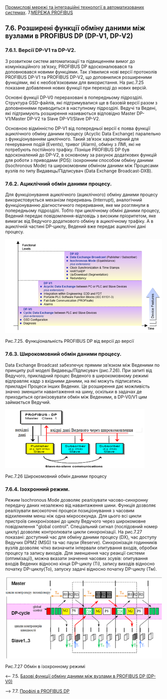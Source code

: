 [Промислові мережі та інтеграційні технології в автоматизованих системах](README.md). 7.[МЕРЕЖА PROFIBUS](7.md)

## 7.6. Розширені функції обміну даними між вузлами в PROFIBUS DP (DP-V1, DP-V2)

### 7.6.1. Версії DP-V1 та DP-V2. 

З розвитком систем автоматизації та підвищенням вимог до комунікаційного зв’язку, PROFIBUS DP вдосконалювався та доповнювався новими функціями. Так з’явилися нові версії протоколів PROFIBUS DP-V1 та PROFIBUS DP-V2, що доповнилися розширеними функціями, які є необов’язковими для використання. На рис.7.25 показане добавлення нових функції при переході до нових версій. 

Основні функції DP-V0 перераховані в попередньому підрозділі. Структура GSD-файлів, які підтримувалися ще в базовій версії разом з доповненнями приводиться в наступному підрозділі. Ведучі та Ведені, які підтримують розширення називаються відповідно Master DP-V1/Master DP-V2 та Slave DP-V1/Slave DP-V2. 

Основною відмінністю DP-V1 від попередньої версії є поява функції ациклічного обміну даними процесу (Acyclic Data Exchange) паралельно з функціонуванням циклічного. Такий зв’язок характерний для генерування подій (Events), тривог (Alarm), обміну з ЛМІ, які не потребують постійного трафіку. Пізніше PROFIBUS  DP був вдосконалений до DP-V2, в основному за рахунок додаткових функцій для роботи з приводами (PDS): ізохронним способом обміну даними (Isochronous Mode) та широкомовним обміном даними між Процесами вузлів по типу Видавець/Підписувач (Data Exchange Broadcast-DXB). 

### 7.6.2. Ациклічний обмін даними процесу. 

Для функціонування ациклічного (ациклічного) обміну даними процесу використовується механізм переривань (Interrupt), аналогічний функціонуванню діагностичного переривання, яке ми розглянули в попередньому підрозділі. Тобто при циклічному обміні даними процесу, Ведений передає повідомлення-відповідь з високим пріоритетом, яке вимагає від Ведучого додаткового обміну в ациклічному трафіку. А в ациклічній частині DP-циклу, Ведений вже передає ациклічні дані процесу.    

![img](media7/7_25.png)

 Рис.7.25. Функціональність PROFIBUS DP від версії до версії

### 7.6.3. Широкомовний обмін даними процесу.  

Data Exchange Broadcast забезпечує прямим зв’язком між Веденими по принципу pull моделі Видавець/Підписувач (рис.7.26). При запиті від Ведучого, прикладний процес Веденого в широкомовному режимі відправляє кадр з вхідними даними, на які можуть підписатись прикладні Процеси інших Ведених. Це розширення дає можливість значно зменшити навантаження на шину, оскільки в задачах де приходиться організовувати обмін між Веденими, в DP-V0/V1 цим займається Ведучий. 

![img](media7/7_26.png)

Рис.7.26 Широкомовний обмін даними процесу

### 7.6.4. Ізохронний режим. 

Режим Isochronous Mode дозволяє реалізувати часово-синхронну передачу даних незалежно від навантаження шини. Функція дозволяє реалізувати високоточні процеси позиціонування з часовим відхиленням менш ніж одна мікросекунда. Для цього всі цикли пристроїв синхронізовані до циклу Ведучого через широкомовне повідомлення "global control". Спеціальний сигнал (послідовний номер циклу) дозволяє контролювати цикли синхронізації. На рис.7.27 показані: доступний час для обміну даними процесу (DX), час доступу Ведучих DPM2 (MSG) та час паузи (Reserve). Синхронізація годинників вузлів дозволяє чітко визначити інтервали опитування входів, обробки процесу та запису виходів. Для зменшення часу реакції системи (оптимізації), можна вказати значення часових зсувів: опитування входів Ведених відносно кінця DP-циклу (Ті), запису виходів відносно початку DP-циклу(То), запуску задачі відносно початку DP-циклу (Тм).       

![img](media7/7_27.png)

Рис.7.27 Обмін в ізохронному режимі



<-- 7.5. [Базові функції обміну даними між вузлами в PROFIBUS DP (DP-V0)](7_5.md) 

--> 7.7. [Профілі в PROFIBUS DP](7_7.md)